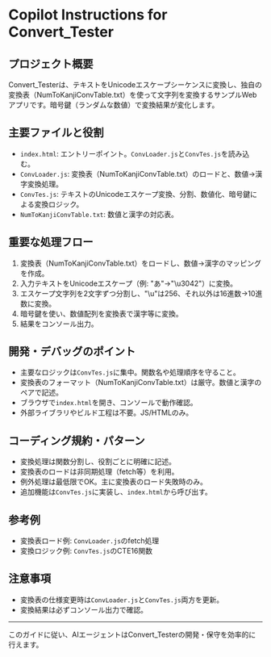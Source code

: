 # Copilot Instructions for Convert_Tester

## プロジェクト概要
Convert_Testerは、テキストをUnicodeエスケープシーケンスに変換し、独自の変換表（NumToKanjiConvTable.txt）を使って文字列を変換するサンプルWebアプリです。暗号鍵（ランダムな数値）で変換結果が変化します。

## 主要ファイルと役割
- `index.html`: エントリーポイント。`ConvLoader.js`と`ConvTes.js`を読み込む。
- `ConvLoader.js`: 変換表（NumToKanjiConvTable.txt）のロードと、数値→漢字変換処理。
- `ConvTes.js`: テキストのUnicodeエスケープ変換、分割、数値化、暗号鍵による変換ロジック。
- `NumToKanjiConvTable.txt`: 数値と漢字の対応表。

## 重要な処理フロー
1. 変換表（NumToKanjiConvTable.txt）をロードし、数値→漢字のマッピングを作成。
2. 入力テキストをUnicodeエスケープ（例: "あ"→"\u3042"）に変換。
3. エスケープ文字列を2文字ずつ分割し、"\u"は256、それ以外は16進数→10進数に変換。
4. 暗号鍵を使い、数値配列を変換表で漢字等に変換。
5. 結果をコンソール出力。

## 開発・デバッグのポイント
- 主要なロジックは`ConvTes.js`に集中。関数名や処理順序を守ること。
- 変換表のフォーマット（NumToKanjiConvTable.txt）は厳守。数値と漢字のペアで記述。
- ブラウザで`index.html`を開き、コンソールで動作確認。
- 外部ライブラリやビルド工程は不要。JS/HTMLのみ。

## コーディング規約・パターン
- 変換処理は関数分割し、役割ごとに明確に記述。
- 変換表のロードは非同期処理（fetch等）を利用。
- 例外処理は最低限でOK。主に変換表のロード失敗時のみ。
- 追加機能は`ConvTes.js`に実装し、`index.html`から呼び出す。

## 参考例
- 変換表ロード例: `ConvLoader.js`のfetch処理
- 変換ロジック例: `ConvTes.js`のCTE16関数

## 注意事項
- 変換表の仕様変更時は`ConvLoader.js`と`ConvTes.js`両方を更新。
- 変換結果は必ずコンソール出力で確認。

---
このガイドに従い、AIエージェントはConvert_Testerの開発・保守を効率的に行えます。
